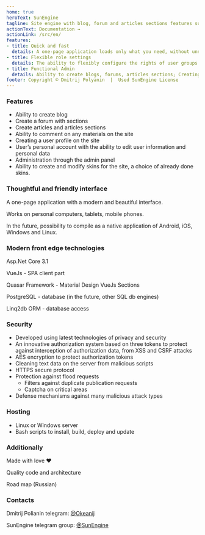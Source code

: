 ```yaml
---
home: true
heroText: SunEngine 
tagline: Site engine with blog, forum and articles sections features support, build on AspNet Core, VueJS, Quasar technologies.
actionText: Documentation →
actionLink: /src/en/
features:
- title: Quick and fast
  details: A one-page application loads only what you need, without unnecessary requests (SPA). Quick access to data based on linq2db. Efficient and custom caching
- title: Flexible role settings
  details: The ability to flexibly configure the rights of user groups for each section of the site
- title: Functional Admin
  details: Ability to create blogs, forums, articles sections; Creating subsections - interactive editing of site menu, as well as additional menus, switch basic and additional skins, user groups and changing their permissions, creating site activities Sections, and other features...
footer: Copyright © Dmitrij Polyanin  |  Used SunEngine License
---
```


### Features

- Ability to create blog
- Create a forum with sections
- Create articles and articles sections
- Ability to comment on any materials on the site
- Creating a user profile on the site
- User’s personal account with the ability to edit user information and personal data
- Administration through the admin panel
- Ability to create and modify skins for the site, a choice of already done skins.


### Thoughtful and friendly interface

A one-page application with a modern and beautiful interface.

Works on personal computers, tablets, mobile phones.

In the future, possibility to compile as a native application of Android, iOS, Windows and Linux.


###  Modern front edge technologies

Asp.Net Core 3.1

VueJs - SPA client part

Quasar Framework - Material Design VueJs Sections

PostgreSQL - database (in the future, other SQL db engines)

Linq2db ORM - database access

### Security

- Developed using latest technologies of privacy and security
- An innovative authorization system based on three tokens to protect against interception of authorization data, from XSS and CSRF attacks
- AES encryption to protect authorization tokens
- Cleaning text data on the server from malicious scripts
- HTTPS secure protocol
- Protection against flood requests  
  - Filters against duplicate publication requests
  - Captcha on critical areas
- Defense mechanisms against many malicious attack types


### Hosting

- Linux or Windows server
- Bash scripts to install, build, deploy and update


### Additionally

Made with love ❤

Quality code and architecture

Road map (Russian)

### Contacts

Dmitrij Polianin telegram: [@Okeanij](https://t.me/Okeanij)

SunEngine telegram group: [@SunEngine](https://t.me/SunEngine)

